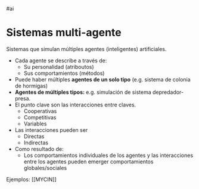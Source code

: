 #ai 
# Sistemas multi-agente

Sistemas que simulan múltiples agentes (inteligentes) artificiales.
- Cada agente se describe a través de:
	- Su personalidad (atriboutos)
	- Sus comportamientos (métodos)
- Puede haber múltiples **agentes de un solo tipo** (e.g. sistema de colonia de hormigas)
- **Agentes de múltiples tipos:** e.g. simulación de sistema depredador-presa.
- El punto clave son las interacciones entre claves.
	- Cooperativas
	- Competitivas
	- Variables
- Las interacciones pueden ser
	- Directas
	- Indirectas
- Como resultado de: 
	- Los comportamientos individuales de los agentes y las interacciones entre los agentes pueden emerger comportamientos globales/sociales

Ejemplos: [[MYCIN]]